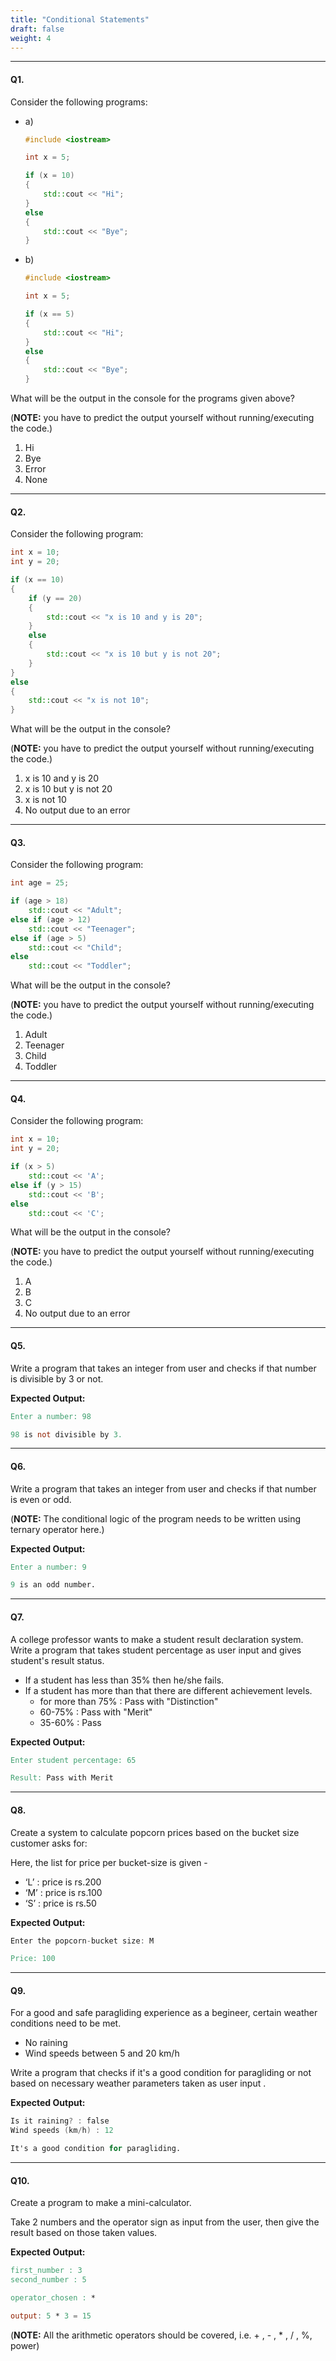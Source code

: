 ```yaml
---
title: "Conditional Statements"
draft: false
weight: 4
---
```


---

#### Q1.

Consider the following programs:

- a)
    ```cpp
    #include <iostream>

    int x = 5;

    if (x = 10) 
    {
        std::cout << "Hi";
    } 
    else 
    {
        std::cout << "Bye";
    }
    ```

- b)
    ```cpp
    #include <iostream>

    int x = 5;

    if (x == 5) 
    {
        std::cout << "Hi";
    } 
    else 
    {
        std::cout << "Bye";
    }
    ```


What will be the output in the console for the programs given above?

(**NOTE:** you have to predict the output yourself without running/executing the code.)

1. Hi
2. Bye
3. Error
4. None

---

#### Q2.

Consider the following program:

```cpp
int x = 10; 
int y = 20;

if (x == 10) 
{     
    if (y == 20) 
    {   
        std::cout << "x is 10 and y is 20";     
    }
    else 
    {   
        std::cout << "x is 10 but y is not 20";     
    } 
}  
else 
{  
    std::cout << "x is not 10"; 
}
```

What will be the output in the console?

(**NOTE:** you have to predict the output yourself without running/executing the code.)

1. x is 10 and y is 20
2. x is 10 but y is not 20
3. x is not 10
4. No output due to an error

---

#### Q3.

Consider the following program:

```cpp
int age = 25;

if (age > 18)
    std::cout << "Adult";
else if (age > 12)
    std::cout << "Teenager";
else if (age > 5)
    std::cout << "Child";
else
    std::cout << "Toddler";
```

What will be the output in the console?

(**NOTE:** you have to predict the output yourself without running/executing the code.)

1. Adult
2. Teenager
3. Child
4. Toddler

---

#### Q4.

Consider the following program:

```cpp
int x = 10;
int y = 20;

if (x > 5)
    std::cout << 'A';
else if (y > 15)
    std::cout << 'B';
else
    std::cout << 'C';
```

What will be the output in the console?

(**NOTE:** you have to predict the output yourself without running/executing the code.)

1. A
2. B
3. C
4. No output due to an error

---

#### Q5.

Write a program that takes an integer from user and checks if that number is divisible by 3 or not.

**Expected Output:**

```v
Enter a number: 98

98 is not divisible by 3.
```

---

#### Q6.

Write a program that takes an integer from user and checks if that number is even or odd.

(**NOTE:** The conditional logic of the program needs to be written using ternary operator here.)

**Expected Output:**

```v
Enter a number: 9

9 is an odd number.
```

---

#### Q7.

A college professor wants to make a student result declaration system.
Write a program that takes student percentage as user input and gives student's result status.

- If a student has less than 35% then he/she fails.
- If a student has more than that there are different achievement levels.
    - for more than 75% : Pass with "Distinction"
    - 60-75% : Pass with "Merit"
    - 35-60% : Pass

**Expected Output:**

```v
Enter student percentage: 65

Result: Pass with Merit
```

---

#### Q8.

Create a system to calculate popcorn prices based on the bucket size customer asks for:

Here, the list for price per bucket-size is given - 
- ‘L’ : price is rs.200
- ‘M’ : price is rs.100
- ‘S’ : price is rs.50

**Expected Output:**

```v
Enter the popcorn-bucket size: M

Price: 100
```

---

#### Q9.

For a good and safe paragliding experience as a begineer, certain weather conditions need to be met.
- No raining
- Wind speeds between 5 and 20 km/h

Write a program that checks if it's a good condition for paragliding or not based on necessary weather parameters taken as user input .

**Expected Output:**

```v
Is it raining? : false
Wind speeds (km/h) : 12

It's a good condition for paragliding.
```

---

#### Q10.

Create a program to make a mini-calculator.

Take 2 numbers and the operator sign as input from the user, then give the result based on those taken values.

**Expected Output:**

```v
first_number : 3
second_number : 5

operator_chosen : *

output: 5 * 3 = 15
```

(**NOTE:** All the arithmetic operators should be covered, i.e. + , - , * , / , %, power)